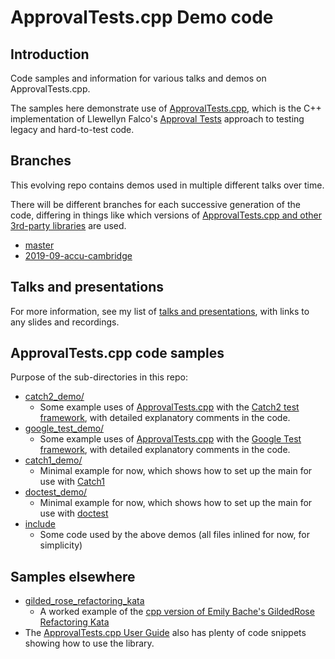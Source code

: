 # ApprovalTests.cpp Demo code

## Introduction

Code samples and information for various talks and demos on ApprovalTests.cpp.

The samples here demonstrate use of [ApprovalTests.cpp](https://github.com/approvals/ApprovalTests.cpp), which is the C++ implementation of Llewellyn Falco's [Approval Tests](http://approvaltests.com/) approach to testing legacy and hard-to-test code.

## Branches

This evolving repo contains demos used in multiple different talks over time.

There will be different branches for each successive generation of the code, differing in things like which versions of [ApprovalTests.cpp and other 3rd-party libraries](third_party/) are used. 

* [master](https://github.com/claremacrae/ApprovalTests.cpp.Demos/tree/master)
* [2019-09-accu-cambridge](https://github.com/claremacrae/ApprovalTests.cpp.Demos/tree/2019-09-accu-cambridge)

## Talks and presentations

For more information, see my list of [talks and presentations](https://claremacrae.co.uk/conferences/presentations.html), with links to any slides and recordings.

## ApprovalTests.cpp code samples

Purpose of the sub-directories in this repo:

* [catch2_demo/](catch2_demo)
    * Some example uses of [ApprovalTests.cpp](https://github.com/approvals/ApprovalTests.cpp) with the [Catch2 test framework](https://github.com/catchorg/Catch2), with detailed explanatory comments in the code.
* [google_test_demo/](google_test_demo)
    * Some example uses of [ApprovalTests.cpp](https://github.com/approvals/ApprovalTests.cpp) with the [Google Test framework](https://github.com/google/googletest), with detailed explanatory comments in the code.
* [catch1_demo/](catch1_demo)
    * Minimal example for now, which shows how to set up the main for use with [Catch1](https://github.com/catchorg/Catch2/tree/Catch1.x)
* [doctest_demo/](doctest_demo)
    * Minimal example for now, which shows how to set up the main for use with [doctest](https://github.com/onqtam/doctest)
* [include](include)
    * Some code used by the above demos (all files inlined for now, for simplicity)

## Samples elsewhere

* [gilded_rose_refactoring_kata](https://github.com/claremacrae/cppp2019/tree/master/gilded_rose_refactoring_kata)
    * A worked example of the [cpp version of Emily Bache's GildedRose Refactoring Kata](https://github.com/emilybache/GildedRose-Refactoring-Kata/tree/master/cpp)
* The [ApprovalTests.cpp User Guide](https://github.com/approvals/ApprovalTests.cpp/blob/master/doc/README.md#top) also has plenty of code snippets showing how to use the library.
